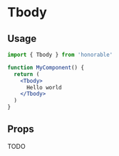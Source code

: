 # Tbody

## Usage

```jsx
import { Tbody } from 'honorable'

function MyComponent() {
  return (
    <Tbody>
      Hello world
    </Tbody>
  )
}
```

## Props

TODO
